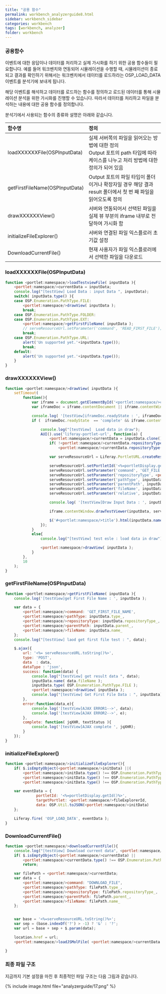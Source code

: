 ```yaml
---
title: "공용 함수"
permalink: workbench_analyzerguide8.html
sidebar: workbench_sidebar
categories: workbench
tags: [workbench, analyzer]
folder: workbench
---
```



### 공용함수
이벤트에 대한 응답이나 데이터를 처리하고 실제 가시화를 하기 위한 공용 함수들이 필요합니다. 예를 들어 워크벤치와 연동되어 시뮬레이션을 수행할 때, 시뮬레이션이 종료되고 결과를 확인하기 위해서는 워크벤치에서 데이터를 로드하라는 OSP_LOAD_DATA 이벤트를 분석기에 보내게 됩니다.

해당 이벤트를 해석하고 데이터를 로드하는 함수를 정의하고 로드된 데이터를 통해 시뮬레이션 분석을 위한 가시화를 진행할 수 있습니다. 따라서 데이터를 처리하고 파일을 분석하는 내용에 대한 공용 함수를 정의합니다.

분석기에서 사용되는 함수의 종류와 설명은 아래와 같습니다.

| 함수명                              | 정의                                                                                                                                        |
|:------------------------------------|:--------------------------------------------------------------------------------------------------------------------------------------------|
|loadXXXXXXFile(OSPInputData)         |  실제 서버쪽의 파일을 읽어오는 방법에 대한 정의<br>Output 포트의 path 타입에 따라 케이스를 나누고 처리 방법에 대한 정의가 되어 있음         |
|getFirstFileName(OSPInputData)       |  Output 포트의 파일 타입이 폴더이거나 확장자일 경우 해당 결과 result 폴더에서 첫 번 째 파일을 읽어오도록 정의                               |
|drawXXXXXXView()                     |  서버와 연동되어서 선택된 파일을 실제 뷰 부분의 iframe 내부로 전달하여 가시화 함                                                            |
|initializeFileExplorer()             |  서버와 연결된 파일 익스플로러 초기값 설정                                                                                                  |
|DownloadCurrentFile()                |  현재 사용자가 파일 익스플로러에서 선택한 파일을 다운로드                                                                                   |


### loadXXXXXXFile(OSPInputData)
```javascript
function <portlet:namespace/>loadTestviewFile( inputData ){
	<portlet:namespace/>currentData = inputData;
	console.log("[testView] Load Data : input Data ", inputData);
	switch( inputData.type() ){
	case OSP.Enumeration.PathType.FILE:
	    <portlet:namespace/>drawView( inputData );
		break;
	case OSP.Enumeration.PathType.FOLDER:
	case OSP.Enumeration.PathType.EXT:
	    <portlet:namespace/>getFirstFileName( inputData );
	    // serveResourceUrl.setParameter('command', 'READ_FIRST_FILE');
		break;
	case OSP.Enumeration.PathType.URL:
		alert('Un supported yet.'+inputData.type());
		break;
	default:
		alert('Un supported yet.'+inputData.type());
	}
}
```
### drawXXXXXXView()
```javascript
function <portlet:namespace/>drawView( inputData ){
    setTimeout(
	    function(){
	    	var iframe = document.getElementById('<portlet:namespace/>canvas');
	    	var iframeDoc = iframe.contentDocument || iframe.contentWindow.document;

	    	console.log( '[testView]iframeDoc.readyState : ', iframeDoc.readyState);
	    	if (  iframeDoc.readyState  == 'complete' && iframe.contentWindow.drawTestViewer ) {

	    		console.log("[testView]  Load data in draw");
	    	    AUI().use('liferay-portlet-url', function(a) {
	                <portlet:namespace/>currentData = inputData.clone();
	                if( !<portlet:namespace/>currentData.repositoryType() )
	                	<portlet:namespace/>currentData.repositoryType('<%=OSPRepositoryTypes.USER_JOBS.toString()%>');

	    	        var serveResourceUrl = Liferay.PortletURL.createResourceURL();

	    	        serveResourceUrl.setPortletId('<%=portletDisplay.getId()%>');
	    	        serveResourceUrl.setParameter('command', 'GET_FILE');
	    	        serveResourceUrl.setParameter('repositoryType', <portlet:namespace/>currentData.repositoryType());
	    	        serveResourceUrl.setParameter('pathType', inputData.type());
	    	        serveResourceUrl.setParameter('parentPath', inputData.parent());
	    	        serveResourceUrl.setParameter('fileName', inputData.name());
	    	        serveResourceUrl.setParameter('relative', inputData.relative());

	    	        console.log( '[testView]Draw Input Data : ', inputData);

		    	    iframe.contentWindow.drawTestViewer(inputData, serveResourceUrl.toString());

		    	    $('#<portlet:namespace/>title').html(inputData.name());
	    	    });
	    	}
	    	else{
	    		console.log("[testView] test esle : load data in draw");

	    		<portlet:namespace/>drawView( inputData );
	    	}
	    },
	    10
	);
}
```
### getFirstFileName(OSPInputData)
```javascript
function <portlet:namespace/>getFirstFileName( inputData ){
	console.log('[testView]get First File Name : ', inputData );

	var data = {
		<portlet:namespace/>command: 'GET_FIRST_FILE_NAME',
		<portlet:namespace/>pathType: inputData.type_,
		<portlet:namespace/>repositoryType: inputData.repositoryType_,
		<portlet:namespace/>parentPath: inputData.parent_,
		<portlet:namespace/>fileName: inputData.name_
	};
    console.log("[testView] laod get first file test : ", data);

	$.ajax({
		url: '<%= serveResourceURL.toString()%>',
		type: 'POST',
		data  : data,
		dataType : 'json',
		success: function(data) {
			console.log("[testView] get result data ", data);
			inputData.name( data.fileName );
			inputData.type( OSP.Enumeration.PathType.FILE );
			<portlet:namespace/>drawView( inputData );
			console.log("[testView] Get First File Data : ", inputData);
		},
		error:function(data,e){
			console.log('[testView]AJAX ERROR1-->', data);
			console.log('[testView]AJAX ERROR2-->', e);
		},
		complete: function( jqXHR, textStatus ){
			console.log('[testView]AJAX complete ', jqXHR);
		}
	});
}
```
### initializeFileExplorer()
```javascript
function <portlet:namespace/>initializeFileExplorer(){
	if( $.isEmptyObject(<portlet:namespace/>initData) ||(
		<portlet:namespace/>initData.type() !== OSP.Enumeration.PathType.FILE &&
		<portlet:namespace/>initData.type() !== OSP.Enumeration.PathType.FOLDER &&
		<portlet:namespace/>initData.type() !== OSP.Enumeration.PathType.EXT ))	return;

	var eventData = {
              portletId: '<%=portletDisplay.getId()%>',
              targetPortlet: <portlet:namespace/>fileExplorerId,
              data: OSP.Util.toJSON(<portlet:namespace/>initData)
	};

	Liferay.fire( 'OSP_LOAD_DATA', eventData );
}
```
### DownloadCurrentFile()
```javascript
function <portlet:namespace/>downloadCurrentFile(){
	console.log("[testView] Download current data", <portlet:namespace/>currentData);
	if( $.isEmptyObject(<portlet:namespace/>currentData) ||
		<portlet:namespace/>currentData.type() !== OSP.Enumeration.PathType.FILE )
		return;

	var filePath = <portlet:namespace/>currentData;
	var data = {
		<portlet:namespace/>command: "DOWNLOAD_FILE",
		<portlet:namespace/>pathType: filePath.type_,
		<portlet:namespace/>repositoryType: filePath.repositoryType_,
		<portlet:namespace/>parentPath: filePath.parent_,
		<portlet:namespace/>fileName: filePath.name_
	};


	var base = '<%=serveResourceURL.toString()%>';
	var sep = (base.indexOf('?') > -1) ? '&' : '?';
	var url = base + sep + $.param(data);

	location.href = url;
	<portlet:namespace/>loadJSMolFile( <portlet:namespace/>currentData );

}
```

### 최종 파일 구조
지금까지 기본 설정을 마친 후 최종적인 파일 구조는 다음 그림과 같습니다.

{% include image.html file="analyzerguide/17.png" %}
<br><br>
